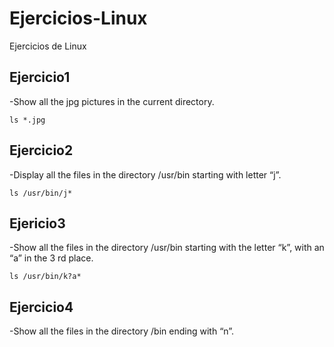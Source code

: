 # Ejercicios-Linux
Ejercicios de Linux

## Ejercicio1
-Show all the jpg pictures in the current directory.


```console
ls *.jpg
```

## Ejercicio2
-Display all the files in the directory /usr/bin starting with letter “j”.


```console
ls /usr/bin/j*
```

## Ejericio3
-Show all the files in the directory /usr/bin starting with the letter “k”, with an “a”
in the 3 rd place.

```console
ls /usr/bin/k?a*
```

## Ejercicio4
-Show all the files in the directory /bin ending with “n”.
